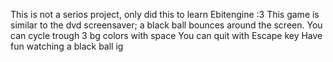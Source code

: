 This is not a serios project, only did this to learn Ebitengine :3
This game is similar to the dvd screensaver; a black ball bounces around the screen.
You can cycle trough 3 bg colors with space
You can quit with Escape key
Have fun watching a black ball ig

